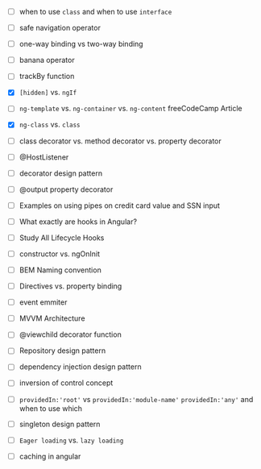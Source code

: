 - [ ] when to use `class` and when to use `interface`
- [ ] safe navigation operator
- [ ] one-way binding vs two-way binding 
- [ ] banana operator
- [ ] trackBy function
- [x] `[hidden]` vs. `ngIf`
- [ ] `ng-template` vs. `ng-container` vs. `ng-content` freeCodeCamp Article
- [x] `ng-class` vs. `class`
- [ ] class decorator vs. method decorator vs. property decorator
- [ ] @HostListener
- [ ] decorator design pattern
- [ ] @output property decorator
- [ ] Examples on using pipes on credit card value and SSN input
- [ ] What exactly are hooks in Angular?
- [ ] Study All Lifecycle Hooks
- [ ] constructor vs. ngOnInit
- [ ] BEM Naming convention
- [ ] Directives vs. property binding
- [ ] event emmiter
- [ ] MVVM Architecture
- [ ] @viewchild decorator function
- [ ] Repository design pattern
- [ ] dependency injection design pattern
- [ ] inversion of control concept
- [ ] `providedIn:'root'` vs `providedIn:'module-name'` `providedIn:'any'` and when to use which
- [ ] singleton design pattern
- [ ] `Eager loading` vs. `lazy loading`
- [ ] caching in angular







